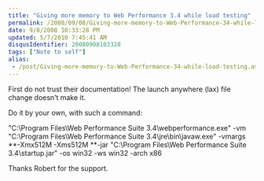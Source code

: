 ```yaml
---
title: "Giving more memory to Web Performance 3.4 while load testing"
permalink: /2008/09/08/Giving-more-memory-to-Web-Performance-34-while-load-testing/
date: 9/8/2008 10:33:28 PM
updated: 5/7/2010 7:45:41 AM
disqusIdentifier: 20080908103328
tags: ["Note to self"]
alias:
 - /post/Giving-more-memory-to-Web-Performance-34-while-load-testing.aspx/index.html
---
```

First do not trust their documentation! The launch anywhere (lax) file change doesn’t make it.

Do it by your own, with such a command:
<!-- more -->

"C:\Program Files\Web Performance Suite 3.4\webperformance.exe" -vm "C:\Program Files\Web Performance Suite 3.4\jre\bin\javaw.exe" -vmargs **-Xmx512M -Xms512M **-jar "C:\Program Files\Web Performance Suite 3.4\startup.jar" -os win32 -ws win32 -arch x86

Thanks Robert for the support.

